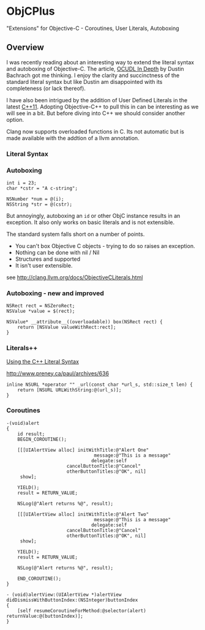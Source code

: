 ObjCPlus
========

"Extensions" for Objective-C - Coroutines, User Literals, Autoboxing

## Overview
I was recently reading about an interesting way to extend the literal syntax and autoboxing of Objective-C. The article, [OCUDL In Depth](http://www.dbachrach.com/posts/ocudl-in-depth/) by Dustin Bachrach got me thinking. I enjoy the clarity and succinctness of the standard literal syntax but like Dustin am disappointed with its completeness (or lack thereof).

I have also been intrigued by the addition of User Defined Literals in the latest [C++11](http://en.cppreference.com/w/cpp/language/user_literal). Adopting Objective-C++ to pull this in can be interesting as we will see in a bit. But before diving into C++ we should consider another option.

Clang now supports overloaded functions in C. Its not automatic but is made available with the addtion of a llvm annotation.

### Literal Syntax

### Autoboxing
	int i = 23;
	char *cstr = "A c-string";
	
	NSNumber *num = @(i);
	NSString *str = @(cstr);

But annoyingly, autoboxing an `id` or other ObjC instance results in an exception. It also only works on basic literals and is not extensible.

The standard system falls short on a number of points.

* You can't box Objective C objects - trying to do so raises an exception.
* Nothing can be done with nil / Nil
* Structures and supported
* It isn't user extensible.

see <http://clang.llvm.org/docs/ObjectiveCLiterals.html>

### Autoboxing - new and improved

	NSRect rect = NSZeroRect;
	NSValue *value = $(rect);
	
	NSValue* __attribute__((overloadable)) box(NSRect rect) { 
		return [NSValue valueWithRect:rect];
	}

### Literals++
[Using the C++ Literal Syntax](http://www.preney.ca/paul/archives/636)

<http://www.preney.ca/paul/archives/636>

	inline NSURL *operator "" _url(const char *url_s, std::size_t len) {
	    return [NSURL URLWithString:@(url_s)];
	}


### Coroutines
	-(void)alert
	{
	    id result;
	    BEGIN_COROUTINE();
	    
	    [[[UIAlertView alloc] initWithTitle:@"Alert One"
	                                message:@"This is a message"
	                               delegate:self
	                      cancelButtonTitle:@"Cancel"
	                      otherButtonTitles:@"OK", nil]
	     show];
	    
	    YIELD();
	    result = RETURN_VALUE;
	    
	    NSLog(@"Alert returns %@", result);
	    
	    [[[UIAlertView alloc] initWithTitle:@"Alert Two"
	                                message:@"This is a message"
	                               delegate:self
	                      cancelButtonTitle:@"Cancel"
	                      otherButtonTitles:@"OK", nil]
	     show];
	    
	    YIELD();
	    result = RETURN_VALUE;
	    
	    NSLog(@"Alert returns %@", result);
	    
	    END_COROUTINE();
	}
	
	- (void)alertView:(UIAlertView *)alertView 		didDismissWithButtonIndex:(NSInteger)buttonIndex
	{
	    [self resumeCoroutineForMethod:@selector(alert) 		returnValue:@(buttonIndex)];
	}